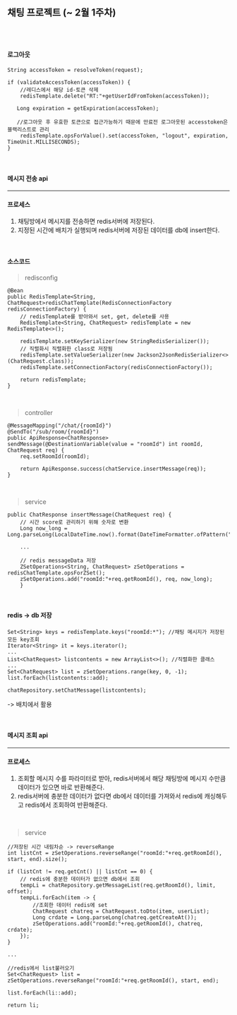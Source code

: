 ## 채팅 프로젝트 (~ 2월 1주차)


<br>

<br>

#### 로그아웃 
```
String accessToken = resolveToken(request);

if (validateAccessToken(accessToken)) {
	//레디스에서 해당 id-토큰 삭제
	redisTemplate.delete("RT:"+getUserIdFromToken(accessToken));
	
   Long expiration = getExpiration(accessToken);
    
   //로그아웃 후 유효한 토큰으로 접근가능하기 때문에 만료전 로그아웃된 accesstoken은 블랙리스트로 관리
    redisTemplate.opsForValue().set(accessToken, "logout", expiration, TimeUnit.MILLISECONDS);
}
```

<br>

#### 메시지 전송 api
---
#### 프로세스
1. 채팅방에서 메시지를 전송하면 redis서버에 저장된다.
2. 지정된 시간에 배치가 실행되며 redis서버에 저장된 데이터를 db에 insert한다.


<br>

#### 소스코드
>redisconfig
```
@Bean
public RedisTemplate<String, ChatRequest>redisChatTemplate(RedisConnectionFactory redisConnectionFactory) {
	// redisTemplate를 받아와서 set, get, delete를 사용
    RedisTemplate<String, ChatRequest> redisTemplate = new RedisTemplate<>();

    redisTemplate.setKeySerializer(new StringRedisSerializer());
    // 직렬화시 직렬화한 class로 저장됨
    redisTemplate.setValueSerializer(new Jackson2JsonRedisSerializer<>(ChatRequest.class));
    redisTemplate.setConnectionFactory(redisConnectionFactory());

    return redisTemplate;
}
```

<br>

>controller
```
@MessageMapping("/chat/{roomId}")
@SendTo("/sub/room/{roomId}")
public ApiResponse<ChatResponse> sendMessage(@DestinationVariable(value = "roomId") int roomId, ChatRequest req) {
	req.setRoomId(roomId);
	
	return ApiResponse.success(chatService.insertMessage(req));
}
```

<br>

>service
```
public ChatResponse insertMessage(ChatRequest req) {
	// 시간 score로 관리하기 위해 숫자로 변환
	Long now_long = Long.parseLong(LocalDateTime.now().format(DateTimeFormatter.ofPattern("yyyyMMddHHmmss")));
	
	...
	
    // redis messageData 저장
	ZSetOperations<String, ChatRequest> zSetOperations = redisChatTemplate.opsForZSet();
	zSetOperations.add("roomId:"+req.getRoomId(), req, now_long);
	}
```

<br>

#### redis -> db 저장
```
Set<String> keys = redisTemplate.keys("roomId:*"); //채팅 메시지가 저장된 모든 key조회
Iterator<String> it = keys.iterator();
...
List<ChatRequest> listcontents = new ArrayList<>(); //직렬화한 클래스
...
Set<ChatRequest> list = zSetOperations.range(key, 0, -1);
list.forEach(listcontents::add);

chatRepository.setChatMessage(listcontents);
```
-> 배치에서 활용

<br>

#### 메시지 조회 api
---
#### 프로세스
1. 조회할 메시지 수를 파라미터로 받아, redis서버에서 해당 채팅방에 메시지 수만큼 데이터가 있으면 바로 반환해준다.
2. redis서버에 충분한 데이터가 없다면 db에서 데이터를 가져와서 redis에 캐싱해두고 redis에서 조회하여 반환해준다.

<br>

>service
```
//저장된 시간 내림차순 -> reverseRange
int listCnt = zSetOperations.reverseRange("roomId:"+req.getRoomId(), start, end).size();

if (listCnt != req.getCnt() || listCnt == 0) {
	// redis에 충분한 데이터가 없으면 db에서 조회
	tempLi = chatRepository.getMessageList(req.getRoomId(), limit, offset);
	tempLi.forEach(item -> {
		//조회한 데이터 redis에 set
		ChatRequest chatreq = ChatRequest.toDto(item, userList);
		Long crdate = Long.parseLong(chatreq.getCreateAt());
		zSetOperations.add("roomId:"+req.getRoomId(), chatreq, crdate);
	});
}

...

//redis에서 list불러오기
Set<ChatRequest> list = zSetOperations.reverseRange("roomId:"+req.getRoomId(), start, end);

list.forEach(li::add);

return li;
```
